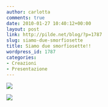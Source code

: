 ```yaml
---
author: carlotta
comments: true
date: 2010-01-27 10:40:12+00:00
layout: post
link: http://pilde.net/blog/?p=1787
slug: siamo-due-smorfiosette
title: Siamo due smorfiosette!!
wordpress_id: 1787
categories:
- Creazioni
- Presentazione
---
```


![]({{baseurl}}/uploads/2010/01/smorfia_marghe.jpg)




![]({{baseurl}}/uploads/2010/01/mati_trav.jpg)



